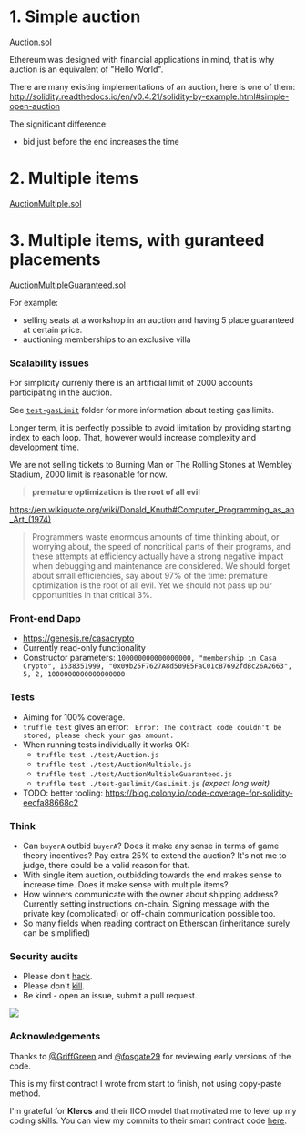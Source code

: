 # 1. Simple auction
[Auction.sol](https://github.com/genesisdotre/ethereum-auction/blob/master/contracts/Auction.sol)

Ethereum was designed with financial applications in mind, that is why auction is an equivalent of "Hello World".

There are many existing implementations of an auction, here is one of them: http://solidity.readthedocs.io/en/v0.4.21/solidity-by-example.html#simple-open-auction

The significant difference:
* bid just before the end increases the time

# 2. Multiple items
[AuctionMultiple.sol](https://github.com/genesisdotre/ethereum-auction/blob/master/contracts/AuctionMultiple.sol)

# 3. Multiple items, with guranteed placements
[AuctionMultipleGuaranteed.sol](https://github.com/genesisdotre/ethereum-auction/blob/master/contracts/AuctionMultipleGuaranteed.sol)

For example: 
* selling seats at a workshop in an auction and having 5 place guaranteed at certain price.
* auctioning memberships to an exclusive villa

### Scalability issues
For simplicity currenly there is an artificial limit of 2000 accounts participating in the auction.

See [`test-gasLimit`](https://github.com/genesisdotre/ethereum-auction/tree/master/test-gaslimit) folder for more information about testing gas limits.

Longer term, it is perfectly possible to avoid limitation by providing starting index to each loop. That, however would increase complexity and development time.

We are not selling tickets to Burning Man or The Rolling Stones at Wembley Stadium, 2000 limit is reasonable for now.
>  **premature optimization is the root of all evil**

https://en.wikiquote.org/wiki/Donald_Knuth#Computer_Programming_as_an_Art_(1974)

> Programmers waste enormous amounts of time thinking about, or worrying about, the speed of noncritical parts of their programs, and these attempts at efficiency actually have a strong negative impact when debugging and maintenance are considered. We should forget about small efficiencies, say about 97% of the time: premature optimization is the root of all evil. Yet we should not pass up our opportunities in that critical 3%.

### Front-end Dapp
* https://genesis.re/casacrypto
* Currently read-only functionality
* Constructor parameters: `100000000000000000, "membership in Casa Crypto", 1538351999, "0x09b25F7627A8d509E5FaC01cB7692fdBc26A2663", 5, 2, 1000000000000000000`

### Tests
* Aiming for 100% coverage.
* `truffle test` gives an error: ` Error: The contract code couldn't be stored, please check your gas amount.`
* When running tests individually it works OK:
  * `truffle test ./test/Auction.js`
  * `truffle test ./test/AuctionMultiple.js`
  * `truffle test ./test/AuctionMultipleGuaranteed.js`
  * `truffle test ./test-gaslimit/GasLimit.js` *(expect long wait)*
* TODO: better tooling: https://blog.colony.io/code-coverage-for-solidity-eecfa88668c2

### Think
* Can `buyerA` outbid `buyerA`? Does it make any sense in terms of game theory incentives? Pay extra 25% to extend the auction? It's not me to judge, there could be a valid reason for that.
* With single item auction, outbidding towards the end makes sense to increase time. Does it make sense with multiple items?
* How winners communicate with the owner about shipping address? Currently setting instructions on-chain. Signing message with the private key (complicated) or off-chain communication possible too.
* So many fields when reading contract on Etherscan (inheritance surely can be simplified)

### Security audits
* Please don't [hack](https://ethernaut.zeppelin.solutions/).
* Please don't [kill](https://github.com/paritytech/parity/issues/6995).
* Be kind - open an issue, submit a pull request.

![](https://raw.githubusercontent.com/astralship/auction-ethereum/master/owasp.png)

### Acknowledgements

Thanks to [@GriffGreen](https://github.com/GriffGreen) and [@fosgate29](https://github.com/fosgate29) for reviewing early versions of the code.

This is my first contract I wrote from start to finish, not using copy-paste method.

I'm grateful for **Kleros** and their IICO model that motivated me to level up my coding skills. You can view my commits to their smart contract code [here](https://github.com/kleros/openiico-contract/commits?author=stefek99).